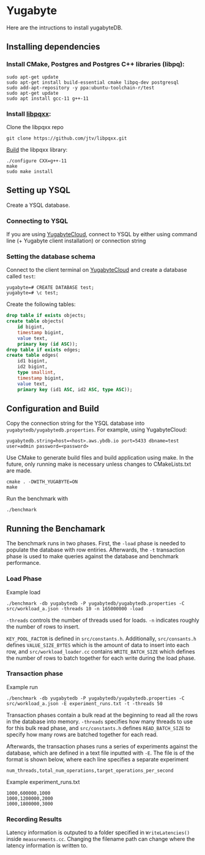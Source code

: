 # Yugabyte
Here are the intructions to install yugabyteDB.

## Installing dependencies
### Install CMake, Postgres and Postgres C++ libraries (libpq):
```
sudo apt-get update
sudo apt-get install build-essential cmake libpq-dev postgresql
sudo add-apt-repository -y ppa:ubuntu-toolchain-r/test
sudo apt-get update
sudo apt install gcc-11 g++-11
```

### Install [libpqxx](http://pqxx.org/development/libpqxx):
Clone the libpqxx repo
```
git clone https://github.com/jtv/libpqxx.git
```
[Build](https://github.com/jtv/libpqxx/blob/master/BUILDING-configure.md) the libpqxx library:
```
./configure CXX=g++-11
make
sudo make install
```

## Setting up YSQL
Create a YSQL database.

### Connecting to YSQL
If you are using [YugabyteCloud](hhttps://cloud.yugabyte.com/login), connect to YSQL by either using command line (+ Yugabyte client installation) or connection string

### Setting the database schema
Connect to the client terminal on [YugabyteCloud](hhttps://cloud.yugabyte.com/login) and create a database called `test`:
```
yugabyte=# CREATE DATABASE test;
yugabyte=# \c test;
```
Create the following tables:
```sql
drop table if exists objects;
create table objects(
	id bigint,
	timestamp bigint,
	value text,
	primary key (id ASC));
drop table if exists edges;
create table edges(
	id1 bigint,
	id2 bigint,
	type smallint,
	timestamp bigint,
	value text,
	primary key (id1 ASC, id2 ASC, type ASC));
```

## Configuration and Build
Copy the connection string for the YSQL database into `yugabytedb/yugabytedb.properties`. For example, using YugabyteCloud:
```properties
yugabytedb.string=host=<host>.aws.ybdb.io port=5433 dbname=test user=admin password=<password>
```

Use CMake to generate build files and build application using make. In the future, only running make is necessary unless changes to CMakeLists.txt are made.
```
cmake . -DWITH_YUGABYTE=ON
make
```

Run the benchmark with
```
./benchmark
```

## Running the Benchamark
The benchmark runs in two phases. First, the `-load` phase is needed to populate the database with row entiries. Afterwards, the `-t` transaction phase is used to make queries against the database and benchmark performance. 

### Load Phase
Example load
```
./benchmark -db yugabytedb -P yugabytedb/yugabytedb.properties -C src/workload_a.json -threads 10 -n 165000000 -load
```
`-threads` controls the number of threads used for loads. `-n` indicates roughly the number of rows to insert.

`KEY_POOL_FACTOR` is defined in `src/constants.h`. Additionally, `src/consants.h` defines `VALUE_SIZE_BYTES` which is the amount of data to insert into each row, and `src/workload_loader.cc` contains `WRITE_BATCH_SIZE` which defines the number of rows to batch together for each write during the load phase.

### Transaction phase
Example run
```
./benchmark -db yugabytedb -P yugabytedb/yugabytedb.properties -C src/workload_a.json -E experiment_runs.txt -t -threads 50
```
Transaction phases contain a bulk read at the beginning to read all the rows in the database into memory. `-threads` specifies how many threads to use for this bulk read phase, and `src/constants.h` defines `READ_BATCH_SIZE` to specify how many rows are batched together for each read. 

Afterwards, the transaction phases runs a series of experiments against the database, which are defined in a text file inputted with `-E`. The file is of the format is shown below, where each line specifies a separate experiment
```
num_threads,total_num_operations,target_operations_per_second
```

Example experiment_runs.txt
```
1000,600000,1000
1000,1200000,2000
1000,1800000,3000
```

### Recording Results
Latency information is outputed to a folder specified in `WriteLatencies()` inside `measurements.cc`. Changing the filename path can change where the latency information is written to.
